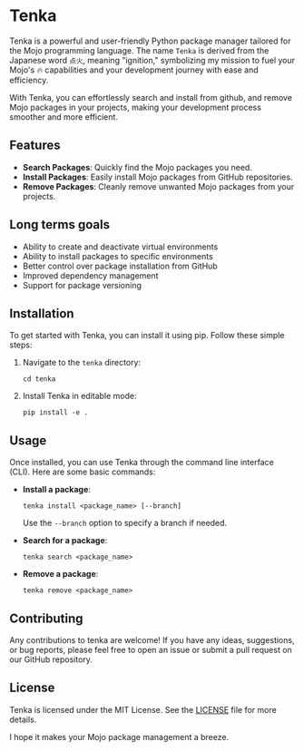 # Tenka

Tenka is a powerful and user-friendly Python package manager tailored for the Mojo programming language. The name `Tenka` is derived from the Japanese word `点火`, meaning "ignition," symbolizing my mission to fuel your Mojo's 🔥 capabilities and your development journey with ease and efficiency.

With Tenka, you can effortlessly search and install from github, and remove Mojo packages in your projects, making your development process smoother and more efficient. 

## Features

- **Search Packages**: Quickly find the Mojo packages you need.
- **Install Packages**: Easily install Mojo packages from GitHub repositories.
- **Remove Packages**: Cleanly remove unwanted Mojo packages from your projects.

## Long terms goals
- Ability to create and deactivate virtual environments
- Ability to install packages to specific environments
- Better control over package installation from GitHub
- Improved dependency management
- Support for package versioning

## Installation

To get started with Tenka, you can install it using pip. Follow these simple steps:

1. Navigate to the `tenka` directory:
    ```
    cd tenka
    ```
2. Install Tenka in editable mode:
    ```
    pip install -e .
    ```

## Usage

Once installed, you can use Tenka through the command line interface (CLI). Here are some basic commands:

- **Install a package**:
    ```
    tenka install <package_name> [--branch]
    ```
    Use the `--branch` option to specify a branch if needed.

- **Search for a package**:
    ```
    tenka search <package_name>
    ```

- **Remove a package**:
    ```
    tenka remove <package_name>
    ```

## Contributing

Any contributions to tenka are welcome! If you have any ideas, suggestions, or bug reports, please feel free to open an issue or submit a pull request on our GitHub repository.

## License

Tenka is licensed under the MIT License. See the [LICENSE](LICENSE) file for more details.

I hope it makes your Mojo package management a breeze.
